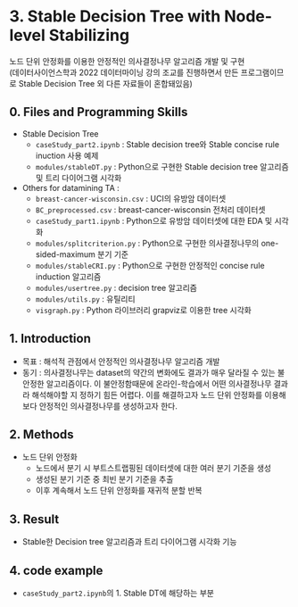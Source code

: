 # 3. Stable Decision Tree with Node-level Stabilizing
노드 단위 안정화를 이용한 안정적인 의사결정나무 알고리즘 개발 및 구현  
(데이터사이언스학과 2022 데이터마이닝 강의 조교를 진행하면서 만든 프로그램이므로 Stable Decision Tree 외 다른 자료들이 혼합돼있음)

## 0. Files and Programming Skills
+ Stable Decision Tree
  - `caseStudy_part2.ipynb` : Stable decision tree와 Stable concise rule inuction 사용 예제
  - `modules/stableDT.py` : Python으로 구현한 Stable decision tree 알고리즘 및 트리 다이어그램 시각화
+ Others for datamining TA : 
  - `breast-cancer-wisconsin.csv` : UCI의 유방암 데이터셋
  - `BC_preprocessed.csv` : breast-cancer-wisconsin 전처리 데이터셋
  - `caseStudy_part1.ipynb` : Python으로 유방암 데이터셋에 대한 EDA 및 시각화
  - `modules/splitcriterion.py` : Python으로 구현한 의사결정나무의 one-sided-maximum 분기 기준
  - `modules/stableCRI.py` : Python으로 구현한 안정적인 concise rule induction 알고리즘
  - `modules/usertree.py` : decision tree 알고리즘
  - `modules/utils.py` : 유틸리티
  - `visgraph.py` : Python 라이브러리 grapviz로 이용한 tree 시각화
  
## 1. Introduction
- 목표 : 해석적 관점에서 안정적인 의사결정나무 알고리즘 개발
- 동기 : 의사결정나무는 dataset의 약간의 변화에도 결과가 매우 달라질 수 있는 불안정한 알고리즘이다. 이 불안정함때문에 온라인-학습에서 어떤 의사결정나무 결과라 해석해야할 지 정하기 힘든 어렵다. 이를 해결하고자 노드 단위 안정화를 이용해 보다 안정적인 의사결정나무를 생성하고자 한다.

## 2. Methods
- 노드 단위 안정화
  - 노드에서 분기 시 부트스트랩핑된 데이터셋에 대한 여러 분기 기준을 생성 
  - 생성된 분기 기준 중 최빈 분기 기준을 추출
  - 이후 계속해서 노드 단위 안정화를 재귀적 분할 반복

## 3. Result
- Stable한 Decision tree 알고리즘과 트리 다이어그램 시각화 기능

## 4. code example
- `caseStudy_part2.ipynb`의 1. Stable DT에 해당하는 부분
